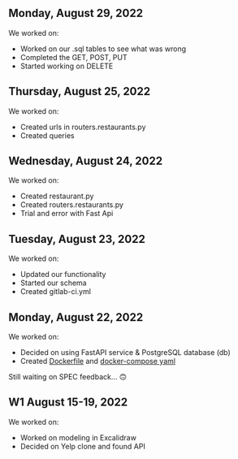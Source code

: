 
## Monday, August 29, 2022
We worked on:
* Worked on our .sql tables to see what was wrong
* Completed the GET, POST, PUT
* Started working on DELETE

## Thursday, August 25, 2022
We worked on:
* Created urls in routers.restaurants.py
* Created queries

## Wednesday, August 24, 2022
We worked on:
* Created restaurant.py
* Created routers.restaurants.py
* Trial and error with Fast Api

## Tuesday, August 23, 2022

We worked on:
* Updated our functionality
* Started our schema
* Created gitlab-ci.yml

## Monday, August 22, 2022

We worked on:
* Decided on using FastAPI service & PostgreSQL database (db)
* Created [Dockerfile](../relational-data/Dockerfile.dev) and [docker-compose yaml](../docker-compose.yml)

Still waiting on SPEC feedback... 🙃

## W1 August 15-19, 2022

We worked on:
* Worked on modeling in Excalidraw
* Decided on Yelp clone and found API








